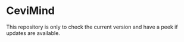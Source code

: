 # CeviMind
This repository is only to check the current version and have a peek if updates are available.
